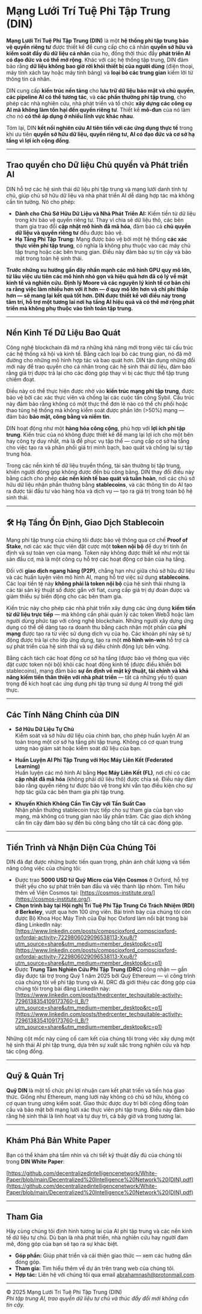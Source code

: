 # **Mạng Lưới Trí Tuệ Phi Tập Trung (DIN)**

**Mạng Lưới Trí Tuệ Phi Tập Trung (DIN)** là một **hệ thống phi tập trung bảo vệ quyền riêng tư** được thiết kế để cung cấp cho cá nhân **quyền sở hữu và kiểm soát đầy đủ dữ liệu cá nhân** của họ, đồng thời thúc đẩy **phát triển AI có đạo đức và có thể mở rộng**. Khác với các hệ thống tập trung, DIN đảm bảo rằng **dữ liệu không bao giờ rời khỏi thiết bị của người dùng** (điện thoại, máy tính xách tay hoặc máy tính bảng) và **loại bỏ các trung gian** kiếm lời từ thông tin cá nhân.

DIN cung cấp **kiến trúc nền tảng** cho **lưu trữ dữ liệu bảo mật và chủ quyền**, **các pipeline AI có thể tương tác**, và **các phần thưởng phi tập trung**, cho phép các nhà nghiên cứu, nhà phát triển và tổ chức **xây dựng các công cụ AI mà không làm tổn hại đến quyền riêng tư**. Thiết kế **mô-đun** của nó làm cho nó **có thể áp dụng ở nhiều lĩnh vực khác nhau**.

Tóm lại, DIN **kết nối nghiên cứu AI tiên tiến với các ứng dụng thực tế** trong khi ưu tiên **quyền sở hữu dữ liệu, quyền riêng tư, AI có đạo đức và cơ sở hạ tầng vì lợi ích cộng đồng**.

---

## **Trao quyền cho Dữ liệu Chủ quyền và Phát triển AI**

DIN hỗ trợ các hệ sinh thái dữ liệu phi tập trung và mạng lưới danh tính tự chủ, giúp chủ sở hữu dữ liệu và nhà phát triển AI dễ dàng hợp tác mà không cần tin tưởng. Nó cho phép:

- **Dành cho Chủ Sở Hữu Dữ Liệu và Nhà Phát Triển AI:** Kiếm tiền từ dữ liệu trong khi bảo vệ quyền riêng tư. Thay vì chia sẻ dữ liệu thô, các bên tham gia trao đổi **cập nhật mô hình đã mã hóa**, đảm bảo cả **chủ quyền dữ liệu và quyền riêng tư** đều được bảo vệ.
- **Hạ Tầng Phi Tập Trung:** Mạng được bảo vệ bởi một hệ thống **các xác thực viên phi tập trung**, có nghĩa là không phụ thuộc vào các máy chủ tập trung hoặc các bên trung gian. Điều này đảm bảo sự tin cậy và bảo mật trong toàn hệ sinh thái.

**Trước những xu hướng gần đây nhấn mạnh các mô hình GPU quy mô lớn, từ lâu việc ưu tiên các mô hình nhỏ gọn và hiệu quả hơn đã có lý về mặt kinh tế và nghiên cứu. Định lý Moore và các nguyên lý kinh tế cơ bản chỉ ra rằng việc làm nhiều hơn với ít hơn — ở quy mô lớn hơn và chi phí thấp hơn — sẽ mang lại kết quả tốt hơn. DIN được thiết kế với điều này trong tâm trí, hỗ trợ một tương lai nơi hạ tầng AI hiệu quả và có thể mở rộng phát triển mà không phụ thuộc vào tính toán tập trung.**

---

## **Nền Kinh Tế Dữ Liệu Bao Quát**

Công nghệ blockchain đã mở ra những khả năng mới trong việc tái cấu trúc các hệ thống xã hội và kinh tế. Bằng cách loại bỏ các trung gian, nó đã mở đường cho những mô hình hợp tác và bao quát hơn. DIN tận dụng những đổi mới này để trao quyền cho cá nhân trong các hệ sinh thái dữ liệu, đảm bảo rằng giá trị được trả lại cho các đóng góp thay vì bị các thực thể tập trung chiếm đoạt.

Điều này có thể thực hiện được nhờ vào **kiến trúc mạng phi tập trung**, được bảo vệ bởi các xác thực viên và chống lại các cuộc tấn công Sybil. Cấu trúc này đảm bảo rằng không có một thực thể đơn lẻ nào có thể chi phối hoặc thao túng hệ thống mà không kiểm soát được phần lớn (>50%) mạng — đảm bảo **bảo mật, công bằng và niềm tin**.

DIN hoạt động như một **hàng hóa công cộng**, phù hợp với **lợi ích phi tập trung**. Kiến trúc của nó không được thiết kế để mang lại lợi ích cho một bên hay công ty duy nhất, mà là để phục vụ tập thể — cung cấp cơ sở hạ tầng cho việc tạo ra và phân phối giá trị minh bạch, bao quát và chống lại sự tập trung hóa.

Trong các nền kinh tế dữ liệu truyền thống, tài sản thường bị tập trung, khiến người đóng góp không được đền bù công bằng. DIN thay đổi điều này bằng cách cho phép **các nền kinh tế bao quát và tuần hoàn**, nơi các chủ sở hữu dữ liệu nhận phần thưởng bằng **stablecoins**, và các thông tin do AI tạo ra được tái đầu tư vào hàng hóa và dịch vụ — tạo ra giá trị trong toàn bộ hệ sinh thái.

---

## 🛠️ **Hạ Tầng Ổn Định, Giao Dịch Stablecoin**

Mạng phi tập trung của chúng tôi được bảo vệ thông qua cơ chế **Proof of Stake**, nơi các xác thực viên đặt cược một **token nội bộ** để duy trì tính ổn định và sự toàn vẹn của mạng. Token này không được thiết kế như một tài sản đầu cơ, mà là một công cụ hỗ trợ các hoạt động cơ bản của hạ tầng.

Đối với **giao dịch ngang hàng (P2P)**, chẳng hạn như giữa chủ sở hữu dữ liệu và các huấn luyện viên mô hình AI, mạng hỗ trợ việc sử dụng **stablecoins**. Các loại tiền tệ này **không phải là token nội bộ** của hệ sinh thái nhưng là các tài sản kỹ thuật số được gắn với fiat, cung cấp giá trị dự đoán được và giảm thiểu sự biến động cho các bên tham gia.

Kiến trúc này cho phép các nhà phát triển xây dựng các ứng dụng **kiếm tiền từ dữ liệu trực tiếp** — mà không cần phải quản lý các token Web3 hoặc làm người dùng phức tạp với công nghệ blockchain. Những người xây dựng ứng dụng có thể dễ dàng tạo ra doanh thu bằng cách nhận một phần của **phí mạng** được tạo ra từ việc sử dụng dịch vụ của họ. Các khoản phí này sẽ tự động được trả lại cho lớp ứng dụng, tạo ra một **mô hình win-win** hỗ trợ cả sự phát triển của hệ sinh thái và sự điều chỉnh động lực bền vững.

Bằng cách tách các hoạt động cơ sở hạ tầng (được bảo vệ thông qua việc đặt cược token nội bộ) khỏi các hoạt động kinh tế (được điều khiển bởi stablecoins), mạng đảm bảo **sự ổn định về mặt kỹ thuật, tài chính và khả năng kiếm tiền thân thiện với nhà phát triển** — tất cả những yếu tố quan trọng để kích hoạt các ứng dụng phi tập trung sử dụng AI trong thế giới thực.

---

## **Các Tính Năng Chính của DIN**

- **Sở Hữu Dữ Liệu Tự Chủ**  
  Kiểm soát và sở hữu dữ liệu của chính bạn, cho phép huấn luyện AI an toàn trong một cơ sở hạ tầng phi tập trung. Không có cơ quan trung ương nào giám sát hoặc kiểm soát dữ liệu của bạn.

- **Huấn Luyện AI Phi Tập Trung với Học Máy Liên Kết (Federated Learning)**  
  Huấn luyện các mô hình AI bằng **Học Máy Liên Kết (FL)**, nơi chỉ có các **cập nhật đã mã hóa** (không phải dữ liệu thô) được chia sẻ. Điều này đảm bảo rằng quyền riêng tư được bảo vệ trong khi vẫn tạo điều kiện cho sự hợp tác giữa các bên tham gia phi tập trung.

- **Khuyến Khích Không Cần Tin Cậy với Tần Suất Cao**  
  Nhận phần thưởng stablecoin trực tiếp cho sự tham gia của bạn vào mạng, mà không có trung gian nào lấy phần trăm. Các giao dịch không cần tin cậy đảm bảo sự đền bù công bằng cho tất cả các đóng góp.

---

## **Tiến Trình và Nhận Diện Của Chúng Tôi**

DIN đã đạt được những bước tiến quan trọng, phản ánh chất lượng và tiềm năng công việc của chúng tôi:

- Được trao **5000 USD từ Quỹ Micro của Viện Cosmos** ở Oxford, hỗ trợ thiết yếu cho sự phát triển ban đầu và việc thành lập nhóm. Tìm hiểu thêm về Viện Cosmos tại: [https://cosmos-institute.org/](https://cosmos-institute.org/).
- **Chọn trình bày tại Hội nghị Trí Tuệ Phi Tập Trung Có Trách Nhiệm (RDI) ở Berkeley**, vượt qua hơn 100 ứng viên. Bài trình bày của chúng tôi còn được Bộ Khoa Học Máy Tính của Đại học Oxford làm nổi bật trong bài đăng LinkedIn này:  
  [https://www.linkedin.com/posts/compscioxford_compscioxford-oxfordai-activity-7229806029096538113-Xxu8/?utm_source=share&utm_medium=member_desktop&rc=p1](https://www.linkedin.com/posts/compscioxford_compscioxford-oxfordai-activity-7229806029096538113-Xxu8/?utm_source=share&utm_medium=member_desktop&rc=p1)
- Được **Trung Tâm Nghiên Cứu Phi Tập Trung (DRC)** công nhận — gần đây được tài trợ trong Quý 1 năm 2025 bởi Quỹ Ethereum — vì công trình của chúng tôi về phi tập trung và AI. DRC đã giới thiệu các đóng góp của chúng tôi trong bài đăng LinkedIn này:  
  [https://www.linkedin.com/posts/thedrcenter_techquitable-activity-7296138354109173760-II_B/?utm_source=share&utm_medium=member_desktop&rc=p1](https://www.linkedin.com/posts/thedrcenter_techquitable-activity-7296138354109173760-II_B/?utm_source=share&utm_medium=member_desktop&rc=p1)

Những cột mốc này củng cố cam kết của chúng tôi trong việc xây dựng một hệ sinh thái AI phi tập trung, dựa trên sự xuất sắc trong nghiên cứu và hợp tác cộng đồng.

---

## **Quỹ & Quản Trị**

**Quỹ DIN** là một tổ chức phi lợi nhuận cam kết phát triển và tiến hóa giao thức. Giống như Ethereum, mạng lưới này không có chủ sở hữu, không có cơ quan trung ương kiểm soát. Giao thức được duy trì bởi cộng đồng toàn cầu và bảo mật bởi mạng lưới xác thực viên phi tập trung. Điều này đảm bảo rằng hệ sinh thái là linh hoạt và tự duy trì, cả bây giờ và trong tương lai.

---

## **Khám Phá Bản White Paper**

Bạn có thể khám phá tầm nhìn và chi tiết kỹ thuật đầy đủ của chúng tôi trong **DIN White Paper**:

[https://github.com/decentralizedintelligencenetwork/White-Paper/blob/main/Decentralized%20Intelligence%20Network%20(DIN).pdf](https://github.com/decentralizedintelligencenetwork/White-Paper/blob/main/Decentralized%20Intelligence%20Network%20(DIN).pdf)

---

## **Tham Gia**

Hãy cùng chúng tôi định hình tương lai của AI phi tập trung và các nền kinh tế dữ liệu tự chủ. Dù bạn là nhà phát triển, nhà nghiên cứu hay người đam mê, đóng góp của bạn sẽ tạo ra sự khác biệt.

- **Góp phần:** Giúp phát triển và cải thiện giao thức — xem các hướng dẫn đóng góp.  
- **Tham gia:** Tìm hiểu thêm về dự án trên trang web của chúng tôi.  
- **Hợp tác:** Liên hệ với chúng tôi qua email [abrahamnash@protonmail.com](mailto:abrahamnash@protonmail.com).  

---

© 2025 Mạng Lưới Trí Tuệ Phi Tập Trung (DIN)  
*Phi tập trung AI, trao quyền dữ liệu tự chủ và thúc đẩy đổi mới không cần tin cậy.*

